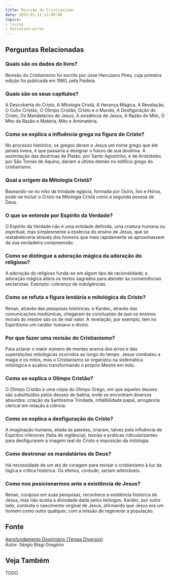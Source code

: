 ```yaml
---
title: Revisão do Cristianismo
date: 2019-01-11 13:00:00
topics: 
- livros
- herculano-pires
---
```




## Perguntas Relacionadas

### Quais são os dados do livro?
Revisão do Cristianismo foi escrito por José Herculano Pires, cuja
primeira edição foi publicada em 1980, pela Paideia.

### Quais são os seus capítulos?
A Descoberta do Cristo, A Mitologia Cristã, A Herança Mágica, A
Revelação, O Culto Cristão, O Olimpo Cristão, Cristo e o Mundo, A
Desfiguração do Cristo, Os Mandatários de Jesus, A existência de Jesus,
A Razão do Mito, O Mito da Razão e Matéria, Mito e Antimatéria.

### Como se explica a influência grega na figura do Cristo?
No processo histórico, os gregos deram a Jesus um nome grego que ele
jamais tivera, e que passaria a designar o futuro de sua doutrina. A
assimilação das doutrinas de Platão, por Santo Agostinho, e de
Aristóteles por São Tomás de Aquino, dariam a última demão no edifício
grego do cristianismo.

### Qual a origem da Mitologia Cristã?
Baseando-se no mito da trindade egípcia, formada por Osíris, Ísis e
Hórus, pode-se incluir o Cristo na Mitologia Cristã como a segunda
pessoa de Deus.

### O que se entende por Espírito da Verdade?
O Espírito da Verdade não é uma entidade definida, uma criatura humana
ou espiritual, mas simplesmente a essência do ensino de Jesus, que se
restabeleceria através dos homens que mais rapidamente se aproximassem
da sua verdadeira compreensão.

### Como se distingue a adoração mágica da adoração do religioso?
A adoração do religioso funda-se em algum tipo de racionalidade; a
adoração mágica altera os textos sagrados para atender às conveniências
sectaristas. Exemplo: cobrança de indulgências.

### Como se refuta a figura lendária e mitológica do Cristo?
Renan, através das pesquisas históricas, e Kardec, através das
comunicações mediúnicas, chegaram às conclusões de que os ensinos morais
do mestre são os de real valor. A revelação, por exemplo, tem no
Espiritismo um caráter humano e divino.

### Por que fazer uma revisão do Cristianismo?
Para aclarar o maior número de mentes acerca dos erros e das
superstições mitológicas ocorridos ao longo do tempo. Jesus combateu a
magia e os mitos, mas o Cristianismo se organizou na sistemática
mitológica e acabou transformando o próprio Mestre em mito.

### Como se explica o Olimpo Cristão?
O Olimpo Cristão é uma cópia do Olimpo Grego, em que aqueles deuses são
substituídos pelos deuses de batina, onde se encontram diversos
absurdos: criação da Santíssima Trindade, infalibilidade papal,
arrogância clerical em relação à ciência.

### Como se explica a desfiguração do Cristo?
A imaginação humana, aliada às paixões, criaram, talvez pela influência
de Espíritos inferiores (falta de vigilância), teorias e práticas
ridicularizantes para desfigurarem a imagem real do Cristo e imposição
da mitologia.

### Como destronar os mandatários de Deus?
Há necessidade de um ato de coragem para revisar o cristianismo à luz da
lógica e crítica histórica. Os efeitos, contudo, seriam admiráveis.

### Como nos posicionarmos ante a existência de Jesus?
Renan, corajoso em suas pesquisas, reconhece a existência histórica de
Jesus, mas não aceita a divindade dada pelos teólogos. Kardec, por outro
lado, contesta o nascimento virginal de Jesus, afirmando que Jesus era
um homem como outro qualquer, com a missão de regenerar a população.

## Fonte
[Aprofundamento Doutrinário (Temas Diversos)](https://sites.google.com/view/aprofundamentodoutrinario/revisão-do-cristianismo-livro-de-férias)  
Autor: Sérgio Biagi Gregório

## Veja Também
TODO

